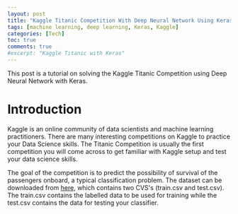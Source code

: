 ```yaml
---
layout: post
title: "Kaggle Titanic Competition With Deep Neural Network Using Keras"
tags: [machine learning, deep learning, Keras, Kaggle] 
categories: [Tech]
toc: true
comments: true
#excerpt: "Kaggle Titanic with Keras"
---
```

This post is a tutorial on solving the Kaggle Titanic Competition using Deep Neural Network with Keras. 

# Introduction 
Kaggle is an online community of data scientists and machine learning practitioners. There are many interesting competitions on Kaggle to practice your Data Science skills. The Titanic Competition is usually the first competition you will come across to get familiar with Kaggle setup and test your data science skills.

The goal of the competition is to predict the possibility of survival of the passengers onboard, a typical classification problem. The dataset can be downloaded from [here](https://github.com/sulibo/code_snipets/tree/main/Kaggle/Titanic/Dataset), which contains two CVS's (train.csv and test.csv). The train.csv contains the labelled data to be used for training while the test.csv contains the data for testing your classifier. 

